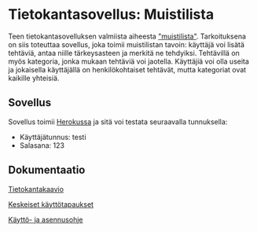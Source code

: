 # Tietokantasovellus: Muistilista

Teen tietokantasovelluksen valmiista aiheesta ["muistilista"](http://advancedkittenry.github.io/suunnittelu_ja_tyoymparisto/aiheet/Muistilista.html). Tarkoituksena on siis toteuttaa sovellus, joka toimii muistilistan tavoin: käyttäjä voi lisätä tehtäviä, antaa niille tärkeysasteen ja merkitä ne tehdyiksi. Tehtävillä on myös kategoria, jonka mukaan tehtäviä voi jaotella. Käyttäjiä voi olla useita ja jokaisella käyttäjällä on henkilökohtaiset tehtävät, mutta kategoriat ovat kaikille yhteisiä. 

## Sovellus
Sovellus toimii [Herokussa](https://mamelukin-muistilista.herokuapp.com/) ja sitä voi testata seuraavalla tunnuksella:

- Käyttäjätunnus: testi
- Salasana: 123

## Dokumentaatio

[Tietokantakaavio](https://github.com/Mamelukki/Muistilista/blob/master/documentation/tietokantakaavio.png)

[Keskeiset käyttötapaukset](https://github.com/Mamelukki/Muistilista/blob/master/documentation/k%C3%A4yttotapaukset.md)

[Käyttö- ja asennusohje](https://github.com/Mamelukki/Muistilista/blob/master/documentation/kayttoohje.md)
